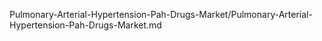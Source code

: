 Pulmonary-Arterial-Hypertension-Pah-Drugs-Market/Pulmonary-Arterial-Hypertension-Pah-Drugs-Market.md
